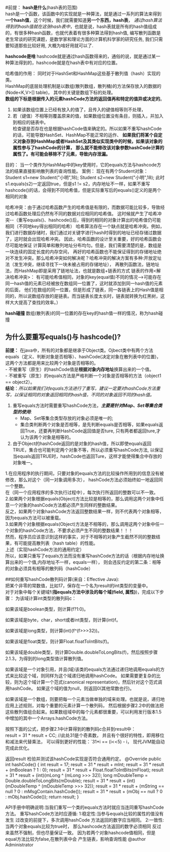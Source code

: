 #前提：
 **hash是什么**(hash表的范围)  
 hash是一个函数，该函数中的实现就是一种算法，就是通过一系列的算法来得到**一个hash值**，这个时候，我们就需要知道**另一个东西，hash表**，
 _通过hash算法得到的hash值就在这张hash表中_，也就是说，hash表就是所有的hash值组成的，有很多种hash函数，也就代表着有很多种算法得到hash值, 编写散列函数是老生常谈的研究课题，是数学家和理论方面的计算机科学家的研究任务, 我们只需要知道那些比较好用, 大概为啥好用就可以了.  

 **hashcode是啥**
 hashcode就是通过hash函数得来的，通俗的说，就是通过某一种算法得到的，hashcode就是在hash表中有对应的位置。 

哈希值的作用：
同时对于HashSet和HashMap这些基于散列值（hash）实现的类。  
HashMap的底层处理机制是以数组(散列数组，散列桶)的方法保存放入的数据的(Node<K,V>[] table)，
其中的关键是数组下标的处理。  
**数组的下标是根据传入的元素hashCode方法的返回值再和特定的值异或决定的**。  
1. 如果该数组位置上已经有放入的值了，且传入的键值相等则不处理，
2. 若（键值）不相等则覆盖原来的值，如果数组位置没有条目，则插入，并加入到相应的链表中。  
检查键是否存在也是根据hashCode值来确定的。所以如果不重写hashCode的话，可能导致HashSet、HashMap不能正常的运作、
**如果我们将某个自定义对象存到HashMap或者HashSet及其类似实现类中的时候，如果该对象的属性参与了hashCode的计算，
那么就不能修改该对象参数hashCode计算的属性了。有可能会移除不了元素，导致内存泄漏。**  

目的：
当一个类作为HashMap中的key使用时，它的equals方法与hashcode方法的结果直接影响散列表的查询性能。
案例：
现在有两个Student对象：
Student s1=new Student("小明",18);
Student s2=new Student("小明",18);
此时s1.equals(s2)一定返回true，但是s1 != s2，内存地址不一样，如果不重写hashcode()的话，会得到不同哈希值，但是实际重写后的equals()定义的是两个相同的对象

哈希冲突：由于通过哈希函数产生的哈希值是有限的，而数据可能比较多，导致经过哈希函数处理后仍然有不同的数据对应相同的哈希值。
这时候就产生了哈希冲突--（重写equals()、hashcode()后，得到的相同的对象计算出的哈希值仍可能相同（不同地key得出相同的哈希）
哈希算法存在一个缺点就是哈希冲突。例如，我们进行数据存储时，我们通过对关键字进行hash时得到的地址已经存储过数据了，这时就会出现哈希冲突。
因此，哈希函数的设计至关重要，好的哈希函数会尽可能地保证 计算简单和散列地址分布均匀。但是，我们需要清楚的是，数组是一块连续的固定长度的内存空间，
再好的哈希函数也不能保证得到的存储地址绝对不发生冲突。那么哈希冲突如何解决呢？哈希冲突的解决方案有多种:开放定址法（发生冲突，继续寻找下一块未被占用的存储地址），
再散列函数法，链地址法，而HashMap即是采用了链地址法，也就是数组+链表的方式
链表的作用<解决哈希冲突>：
有可能哈希值相同，对象的key(equal值)不同的情况——>可能存在同一hash值的元素已经被放在数组同一位置了，这时就添加到同一hash值的元素的后面，
他们在数组的同一位置，但是形成了链表，同一各链表上的Hash值是相同的，所以说数组存放的是链表。而当链表长度太长时，链表就转换为红黑树，这样大大提高了查找的效率。）

 **hash碰撞**
 数组(散列表)的同一位置的存在key的hash值一样的情况，称为hash碰撞  


## 为什么要重写equals()与 hashcode()?  
**前提：**
在java中，所有的对象都是继承于Object类。Ojbect类中有两个方法equals（定义、判断对象是否相等）、hashCode(决定对象在散列表中的位置)，这两个方法都是用来比较两个对象是否相等的。  
    - 不被重写（原生）的hashCode值是**根据对象内存地址**换算出来的一个值。  
    - 不被重写（原生）的equals方法是严格判断一个对象是否相等的方法（object1 == object2）。  
**结论**：_所以如果我们对equals方法进行了重写，建议一定要对hashCode方法重写，以保证相同的对象返回相同的hash值，不同的对象返回不同的hash值。_  

1. 重写equals方法时需要重写hashCode方法，_**主要是针对Map、Set等集合类型的使用**_:   
   - Map、Set等集合类型存放的对象必须是唯一的;  
   - 集合类判断两个对象是否相等，是先判断equals是否相等，如果equals返回True，还要再判断HashCode返回值是否ture, 
   只有两者都返回ture,才认为该两个对象是相等的。  
2. 由于Object的hashCode返回的是对象的hash值，所以即使equals返回TRUE，集合也可能判定两个对象不等，所以必须重写hashCode方法,
  以保证当equals返回TRUE时，hashCode也返回Ture，这样才能使得集合中存放的对象唯一。  


1.在应用程序的执行期间，只要对象的equals方法的比较操作所用到的信息没有被修改，那么对这个（同一对象调用多次），
 hashCode方法必须始终如一地返回同一个整数。  
 在（同一个应用程序的多次执行过程中），每次执行所返回的整数可以不一致。  
 2.如果两个对象根据equals(Object)方法比较是相等的，那么调用这两个对象中任意一个对象的hashCode方法都必须产生同样的整数结果。  
 反之，如果两个对象hashCode方法返回整数结果一样，则不代表两个对象相等，因为equals方法可以被重载。  
 3.如果两个对象根据equals(Object)方法是不相等的，那么调用这两个对象中任一个对象的hashCode方法，不要求必须产生不同的整数结果！！！  
 然而，程序员应该意识到这样的事实，对于不相等的对象产生截然不同的整数结果，有可能提高散列表（hash table）的性能。  
 上述（实现hashCode方法的通用约定）  
 所以，如果只重写了equals方法而没有重写hashCode方法的话（根据内存地址换算出来的一个值,内存地址不一样，equals一样），
 则会违反约定的第二条：相等的对象必须具有相等的散列码（hashCode）    

##如何重写hashCode散列码计算(来自：Effective Java):  
 把某个非零的常数值，比如17，保存在一个名为result的int类型的变量中。  
 对于对象中每个关键域f(**指equals方法中涉及的每个域(field, 属性)**)，完成以下步骤：
 为该域计算int类型的散列码c：  

 如果该域是boolean类型，则计算(f?1:0)。  

 如果该域是byte，char，short或者int类型，则计算(int)f。  

 如果该域是long类型，则计算(int)(f^(f>>>32))。  

 如果该域是float类型，则计算Float.floatToIntBits(f)。  

 如果该域是double类型，则计算Double.doubleToLongBits(f)，然后按照步骤2.1.3，为得到的long类型值计算散列值。  

 如果该域是一个对象引用，并且(域)该类的equals方法通过递归地调用equals的方式来比较这个域，则同样为这个域递归地调用hashCode。
 如果需要更复杂的比较，则为这个域计算一个范式(canonical representation)，然后针对这个范式调用hashCode。
 如果这个域的值为null，则返回0(其他常数也行)。  

 如果该域是一个数组，则要把每一个元素当做单独的域来处理。也就是说，递归地应用上述规则，对每个重要的元素计算一个散列码，
 然后根据步骤2.2中的做法把这些散列值组合起来。如果数组域中的每个元素都很重要，可以利用发行版本1.5中增加的其中一个Arrays.hashCode方法。

 按照下面的公式，把步骤2.1中计算得到的散列码c合并到result中：   
 result = 31 * result + CC; //此处31是个奇素数，
 并且有个很好的特性，即用移位和减法来代替乘法，
 可以得到更好的性能：`31*i == (i<<5) - i， 现代JVM能自动完成此优化。

 返回result
 检验并测试该hashCode实现是否符合通用约定。
 @Override
    public int hashCode() {
         int result = 17;
         result = 31 * result + mInt;
         result = 31 * result + (mBoolean ? 1 : 0);
         result = 31 * result + Float.floatToIntBits(mFloat);
         result = 31 * result + (int)(mLong ^ (mLong >>> 32));
         long mDoubleTemp = Double.doubleToLongBits(mDouble);
         result = 31 * result + (int)(mDoubleTemp ^ (mDoubleTemp >>> 32));
         result = 31 * result + (mString == null ? 0 : mMsgContain.hashCode());
         result = 31 * result + (mObj == null ? 0 : mObj.hashCode());
         return result;
     }

 API手册中明确说明:当我们重写一个类的equals方法时就应当连同重写hashCode方法。
 重写hashCode方法时应遵循:
 1:稳定性:当参与equals比较的属性的值没有发生
         过改变的前提下，多次调用hashCode
         方法返回的数字应当相同。
 2:一致性:当两个对象equals比较为true时，
         那么hashcode方法返回的数字必须相同
         反过来虽然不强制，但也尽量保证一致。
 		      因为若两个对象hashcode值相同，但是
         equal方法比较为false,在散列表中会
         产生链表，影响查询性能
 @author Administrator
